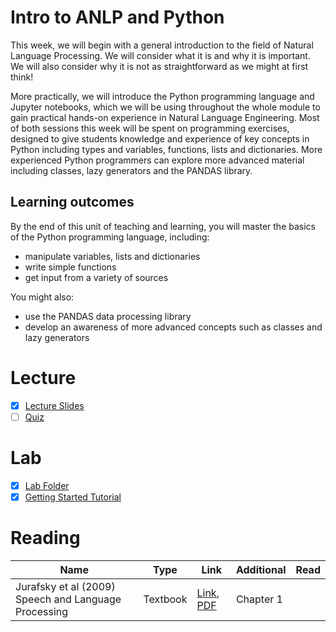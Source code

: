 # Intro to ANLP and Python
This week, we will begin with a general introduction to the field of Natural Language Processing.  We will consider what it is and why it is important.  We will also consider why it is not as straightforward as we might at first think! 

More practically, we will introduce the Python programming language and Jupyter notebooks, which we will be using throughout the whole module to gain practical hands-on experience in Natural Language Engineering.  Most of both sessions this week will be spent on programming exercises, designed to give students knowledge and experience of key concepts in Python including types and variables, functions, lists and dictionaries.  More experienced Python programmers can explore more advanced material including classes, lazy generators and the PANDAS library.

## Learning outcomes
By the end of this unit of teaching and learning, you will master the basics of the Python programming language, including:

- manipulate variables, lists and dictionaries
- write simple functions
- get input from a variety of sources

You might also:
- use the PANDAS data processing library
- develop an awareness of more advanced concepts such as classes and lazy generators

# Lecture 
- [x] [Lecture Slides](https://github.com/LukeBirkett/study-planner/blob/main/955G5_Applied_Natural_Language_Processing/weeks/week_1/Lec1.pdf)
- [ ] [Quiz](https://canvas.sussex.ac.uk/courses/35030/quizzes/56818)

# Lab 
- [x] [Lab Folder](https://github.com/LukeBirkett/study-planner/tree/main/955G5_Applied_Natural_Language_Processing/weeks/week_1/lab)
- [x] [Getting Started Tutorial](https://sussex.cloud.panopto.eu/Panopto/Pages/Viewer.aspx?id=dcae896f-3482-49fe-a19c-b08b01158653&start=0)

# Reading

| Name | Type | Link | Additional | Read |
|---|---|---|---|---|
| Jurafsky et al (2009) Speech and Language Processing | Textbook | [Link](undefined), [PDF](https://github.com/LukeBirkett/study-planner/blob/main/955G5_Applied_Natural_Language_Processing/weeks/week_1/JurafskyMartinSpeechAndLanguageProcessing2ed_draft%202007.pdf) | Chapter 1 |
